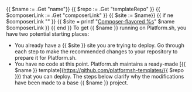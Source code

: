 {{ $name := .Get "name"}}
{{ $repo := .Get "templateRepo" }}
{{ $composerLink := .Get "composerLink" }}
{{ $site := $name}}
{{ if ne $composerLink "" }}
  {{ $site = printf "[Composer-flavored %s](%s)" $name $composerLink }}
{{ end }}
To get {{ $name }} running on Platform.sh, you have two potential starting places:

- You already have a {{ $site }} site you are trying to deploy.
  Go through each step to make the recommended changes to your repository to prepare it for Platform.sh.
- You have no code at this point.
  Platform.sh maintains a ready-made [{{ $name }} template](https://github.com/platformsh-templates/{{ $repo }}) that you can deploy.
  The steps below clarify why the modifications have been made to a base {{ $name }} project.
